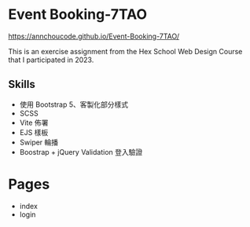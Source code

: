 # Event Booking-7TAO
https://annchoucode.github.io/Event-Booking-7TAO/

This is an exercise assignment from the Hex School Web Design Course that I participated in 2023.

## Skills
- 使用 Bootstrap 5、客製化部分樣式
- SCSS
- Vite 佈署
- EJS 樣板
- Swiper 輪播
- Boostrap + jQuery Validation 登入驗證

# Pages
- index
- login
